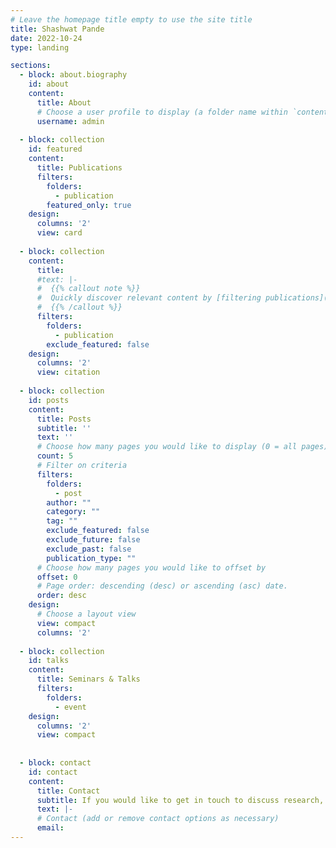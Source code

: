 ```yaml
---
# Leave the homepage title empty to use the site title
title: Shashwat Pande
date: 2022-10-24
type: landing

sections:
  - block: about.biography
    id: about
    content:
      title: About
      # Choose a user profile to display (a folder name within `content/authors/`)
      username: admin
      
  - block: collection
    id: featured
    content:
      title: Publications
      filters:
        folders:
          - publication
        featured_only: true
    design:
      columns: '2'
      view: card
      
  - block: collection
    content:
      title: 
      #text: |-
      #  {{% callout note %}}
      #  Quickly discover relevant content by [filtering publications](./publication/).
      #  {{% /callout %}}
      filters:
        folders:
          - publication
        exclude_featured: false
    design:
      columns: '2'
      view: citation
      
  - block: collection
    id: posts
    content:
      title: Posts
      subtitle: ''
      text: ''
      # Choose how many pages you would like to display (0 = all pages)
      count: 5
      # Filter on criteria
      filters:
        folders:
          - post
        author: ""
        category: ""
        tag: ""
        exclude_featured: false
        exclude_future: false
        exclude_past: false
        publication_type: ""
      # Choose how many pages you would like to offset by
      offset: 0
      # Page order: descending (desc) or ascending (asc) date.
      order: desc
    design:
      # Choose a layout view
      view: compact
      columns: '2'
      
  - block: collection
    id: talks
    content:
      title: Seminars & Talks
      filters:
        folders:
          - event
    design:
      columns: '2'
      view: compact
      
  
  - block: contact
    id: contact
    content:
      title: Contact
      subtitle: If you would like to get in touch to discuss research, projects and(or) have a nice chat on data and decision making, feel free to email me at shashwatpande101@gmail.com. 
      text: |-
      # Contact (add or remove contact options as necessary)
      email: 
---
```

